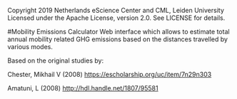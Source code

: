 Copyright 2019 Netherlands eScience Center and CML, Leiden University
Licensed under the Apache License, version 2.0. See LICENSE for details.

#Mobility Emissions Calculator
Web interface which allows to estimate total annual mobility related GHG emissions based on the distances travelled by various modes.  

Based on the original studies by: 

Chester, Mikhail V (2008)
https://escholarship.org/uc/item/7n29n303

Amatuni, L (2008)
http://hdl.handle.net/1807/95581
